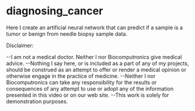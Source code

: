 # diagnosing_cancer
Here I create an artificial neural network that can predict if a sample is a tumor or benign from needle biopsy sample data.

Disclaimer:

--I am not a medical doctor.  Neither I nor Biocomputronics give 
medical advice.
--Nothing I say here, or is included as a part of any of my projects, 
should be construed as an attempt to offer or render a medical 
opinion or otherwise engage in the practice of medicine.
--Neither I nor Biocomputronics can take any responsibility for the 
results or consequences of any attempt to use or adopt any of the 
information presented in this video or on our web site.
--This work is solely for demonstration purposes.
